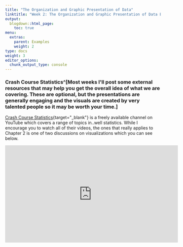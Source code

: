 ```yaml
---
title: "The Organization and Graphic Presentation of Data"
linktitle: "Week 2: The Organization and Graphic Presentation of Data Example"
output:
  blogdown::html_page:
    toc: true
menu:
  extras:
    parent: Examples
    weight: 2
type: docs
weight: 3
editor_options: 
  chunk_output_type: console
---
```


### Crash Course Statistics^[Most weeks I'll post some external resources that may help you get the overall idea of what we are covering. These are **optional**, but the presentations are generally engaging and the visuals are created by very talented people so it may be worth your time.]
[Crash Course Statistics](https://www.youtube.com/playlist?list=PL8dPuuaLjXtNM_Y-bUAhblSAdWRnmBUcr){target="_blank"} is a freely available channel on YouTube which covers a range of topics in..well statistics. While I encourage you to watch all of their videos, the ones that really applies to Chapter 2 is one of two discussions on visualizations which you can see below.

<p align="center">
<iframe width="560" height="315" src="https://www.youtube.com/embed/hEWY6kkBdpo?list=PL8dPuuaLjXtNM_Y-bUAhblSAdWRnmBUcr" frameborder="0" allow="accelerometer; autoplay; encrypted-media; gyroscope; picture-in-picture" allowfullscreen></iframe>
</p>


